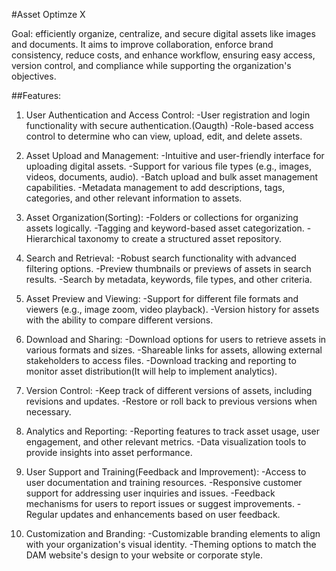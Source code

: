 #Asset Optimze X

Goal:  efficiently organize, centralize, and secure digital assets like images and documents. It aims to improve collaboration, enforce brand consistency, reduce costs, and enhance workflow, ensuring easy access, version control, and compliance while supporting the organization's objectives.

##Features: 

1. User Authentication and Access Control:
-User registration and login functionality with secure authentication.(Oaugth)
-Role-based access control to determine who can view, upload, edit, and delete assets.

2. Asset Upload and Management:
-Intuitive and user-friendly interface for uploading digital assets.
-Support for various file types (e.g., images, videos, documents, audio).
-Batch upload and bulk asset management capabilities.
-Metadata management to add descriptions, tags, categories, and other relevant information to assets.

3. Asset Organization(Sorting):
-Folders or collections for organizing assets logically.
-Tagging and keyword-based asset categorization.
-Hierarchical taxonomy to create a structured asset repository.

4. Search and Retrieval:
-Robust search functionality with advanced filtering options.
-Preview thumbnails or previews of assets in search results.
-Search by metadata, keywords, file types, and other criteria.

5. Asset Preview and Viewing:
-Support for different file formats and viewers (e.g., image zoom, video playback).
-Version history for assets with the ability to compare different versions.

6. Download and Sharing:
-Download options for users to retrieve assets in various formats and sizes.
-Shareable links for assets, allowing external stakeholders to access files.
-Download tracking and reporting to monitor asset distribution(It will help to implement analytics).

7. Version Control:
-Keep track of different versions of assets, including revisions and updates.
-Restore or roll back to previous versions when necessary.

8. Analytics and Reporting:
-Reporting features to track asset usage, user engagement, and other relevant metrics.
-Data visualization tools to provide insights into asset performance.

9. User Support and Training(Feedback and Improvement):
-Access to user documentation and training resources.
-Responsive customer support for addressing user inquiries and issues.
-Feedback mechanisms for users to report issues or suggest improvements.
-Regular updates and enhancements based on user feedback.

10. Customization and Branding:
-Customizable branding elements to align with your organization's visual identity.
-Theming options to match the DAM website's design to your website or corporate style.

